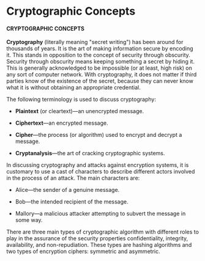# Cryptographic Concepts

#### CRYPTOGRAPHIC CONCEPTS

**Cryptography** (literally meaning "secret writing") has been around for thousands of years. It is the art of making information secure by encoding it. This stands in opposition to the concept of security through obscurity. Security through obscurity means keeping something a secret by hiding it. This is generally acknowledged to be impossible (or at least, high risk) on any sort of computer network. With cryptography, it does not matter if third parties know of the existence of the secret, because they can never know what it is without obtaining an appropriate credential.

The following terminology is used to discuss cryptography:

-   **Plaintext** (or cleartext)—an unencrypted message.
    
-   **Ciphertext**—an encrypted message.
    
-   **Cipher**—the process (or algorithm) used to encrypt and decrypt a message.
    
-   **Cryptanalysis**—the art of cracking cryptographic systems.
    

In discussing cryptography and attacks against encryption systems, it is customary to use a cast of characters to describe different actors involved in the process of an attack. The main characters are:

-   Alice—the sender of a genuine message.
    
-   Bob—the intended recipient of the message.
    
-   Mallory—a malicious attacker attempting to subvert the message in some way.
    

There are three main types of cryptographic algorithm with different roles to play in the assurance of the security properties confidentiality, integrity, availability, and non-repudiation. These types are hashing algorithms and two types of encryption ciphers: symmetric and asymmetric.